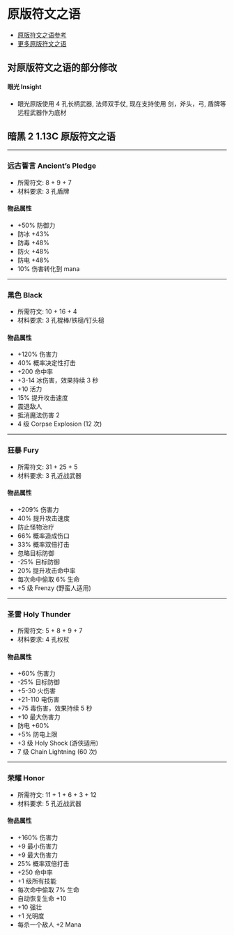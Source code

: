 # 原版符文之语

- [原版符文之语参考](http://www.anhei3.net/diablo/runewords.html)
- [更多原版符文之语](http://www.shitieshou.com/diablo2/RuneWords.html)

## 对原版符文之语的部分修改

#### 眼光 Insight

- 眼光原版使用 4 孔长柄武器, 法师双手仗, 现在支持使用 剑，斧头，弓, 盾牌等远程武器作为底材

## 暗黑 2 1.13C 原版符文之语

---

### 远古誓言 Ancient’s Pledge

- 所需符文: 8 + 9 + 7
- 材料要求: 3 孔盾牌

#### 物品属性

- +50% 防御力
- 防冰 +43%
- 防毒 +48%
- 防火 +48%
- 防电 +48%
- 10% 伤害转化到 mana

---

### 黑色 Black

- 所需符文: 10 + 16 + 4
- 材料要求: 3 孔棍棒/铁槌/钉头槌

#### 物品属性

- +120% 伤害力
- 40% 概率决定性打击
- +200 命中率
- +3-14 冰伤害，效果持续 3 秒
- +10 活力
- 15% 提升攻击速度
- 震退敌人
- 抵消魔法伤害 2
- 4 级 Corpse Explosion (12 次)

---

### 狂暴 Fury

- 所需符文: 31 + 25 + 5
- 材料要求: 3 孔近战武器

#### 物品属性

- +209% 伤害力
- 40% 提升攻击速度
- 防止怪物治疗
- 66% 概率造成伤口
- 33% 概率双倍打击
- 忽略目标防御
- -25% 目标防御
- 20% 提升攻击命中率
- 每次命中偷取 6% 生命
- +5 级 Frenzy (野蛮人适用)

---

### 圣雷 Holy Thunder

- 所需符文: 5 + 8 + 9 + 7
- 材料要求: 4 孔权杖

#### 物品属性

- +60% 伤害力
- -25% 目标防御
- +5-30 火伤害
- +21-110 电伤害
- +75 毒伤害，效果持续 5 秒
- +10 最大伤害力
- 防电 +60%
- +5% 防电上限
- +3 级 Holy Shock (游侠适用)
- 7 级 Chain Lightning (60 次)

---

### 荣耀 Honor

- 所需符文: 11 + 1 + 6 + 3 + 12
- 材料要求: 5 孔近战武器

#### 物品属性

- +160% 伤害力
- +9 最小伤害力
- +9 最大伤害力
- 25% 概率双倍打击
- +250 命中率
- +1 级所有技能
- 每次命中偷取 7% 生命
- 自动恢复生命 +10
- +10 强壮
- +1 光明度
- 每杀一个敌人 +2 Mana
